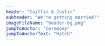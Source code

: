 ```yaml
---
header: "Caitlin & Justin"
subheader: "We're getting married!"
imageFileName: "header-bg.png"
jumpToAnchor: "Ceremony"
jumpToAnchorText: "Watch"
---
```

